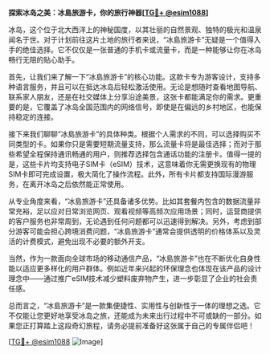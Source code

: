 **探索冰岛之美：冰島旅游卡，你的旅行神器[[TG💪+ @esim1088](https://t.me/s/esim1088)]**

冰岛，这个位于北大西洋上的神秘国度，以其壮丽的自然景观、独特的极光和温泉闻名于世。对于计划前往这片土地的旅行者来说，“冰島旅游卡”无疑是一个值得入手的绝佳选择。它不仅仅是一张普通的手机卡或流量卡，而是一种能够让你在冰岛畅行无阻的贴心助手。

首先，让我们来了解一下“冰島旅游卡”的核心功能。这款卡专为游客设计，支持多种语言服务，并且可以在抵达冰岛后轻松激活使用。无论是想随时查看地图导航、联系家人朋友，还是在社交媒体上分享沿途美景，这张卡都能满足你的需求。更重要的是，它覆盖了冰岛全国范围内的网络信号，即使是在偏远的乡村地区，也能保持稳定的连接。

接下来我们聊聊“冰島旅游卡”的具体种类。根据个人需求的不同，可以选择购买不同类型的卡。如果你只是需要短期流量支持，那么流量卡将是最佳选择；而对于那些希望全程保持通讯畅通的用户，则推荐选择包含通话功能的注册卡。值得一提的是，这些卡片均支持电子SIM卡（eSIM）技术，这意味着你无需更换现有的物理SIM卡即可完成设置，极大简化了操作流程。此外，所有卡片都支持国际漫游服务，在离开冰岛之后依然能正常使用。

从专业角度来看，“冰島旅游卡”还具备诸多优势。比如其套餐内包含的数据流量非常充裕，足以应对日常浏览网页、观看视频等高频次应用场景；同时，运营商提供的客户服务也非常周到，无论遇到任何问题都可以迅速得到解决。另外，考虑到部分游客可能会担心跨境消费问题，“冰島旅游卡”通常会提供透明的价格体系以及灵活的计费模式，避免出现不必要的额外开支。

当然，作为一款面向全球市场的移动通信产品，“冰島旅游卡”也在不断优化自身性能以适应更多样化的用户群体。例如近年来兴起的环保理念也体现在该产品的设计理念中——通过推广eSIM技术减少塑料废弃物产生，进一步彰显了企业的社会责任感。

总而言之，“冰島旅游卡”是一款集便捷性、实用性与创新性于一体的理想之选。它不仅能让您更好地享受冰岛之旅，还能成为未来出行过程中不可或缺的一部分。如果您正打算踏上这段奇幻旅程，请务必提前准备好这张属于自己的专属伴侣吧！

[[TG💪+ @esim1088](https://t.me/s/esim1088) ![Image](https://i.postimg.cc/4NQfJmqS/Snipaste-2025-05-13-00-14-12.png)]